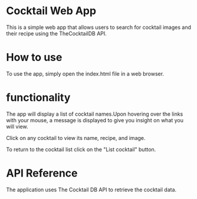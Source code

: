 # Cocktail Web App

This is a simple web app that allows users to search for cocktail images and their recipe using the TheCocktailDB API.

# How to use
To use the app, simply open the index.html file in a web browser.

# functionality
The app will display a list of cocktail names.Upon hovering over the links with your mouse, a message is displayed to give you insight on what you will view.

Click on any cocktail to view its name, recipe, and image.

To return to the cocktail list click on the "List cocktail" button.

# API Reference
The application uses The Cocktail DB API to retrieve the cocktail data.